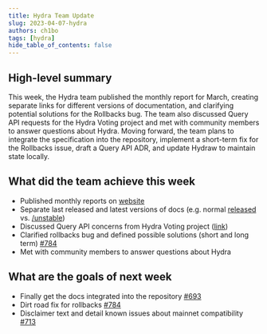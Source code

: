 ```yaml
---
title: Hydra Team Update
slug: 2023-04-07-hydra
authors: ch1bo
tags: [hydra]
hide_table_of_contents: false
---
```


## High-level summary

This week, the Hydra team published the monthly report for March, creating
separate links for different versions of documentation, and clarifying potential
solutions for the Rollbacks bug. The team also discussed Query API requests for
the Hydra Voting project and met with community members to answer questions
about Hydra. Moving forward, the team plans to integrate the specification into
the repository, implement a short-term fix for the Rollbacks issue, draft a
Query API ADR, and update Hydraw to maintain state locally.

## What did the team achieve this week

-   Published monthly reports on [website](https://hydra.family/head-protocol/monthly/2023-03)
-   Separate last released and latest versions of docs (e.g. normal [released](https://hydra.family/head-protocol/core-concepts/behavior/#replay-of-past-server-outputs) vs. [/unstable](https://hydra.family/head-protocol/unstable/core-concepts/behavior/#replay-of-past-server-outputs))
-   Discussed Query API concerns from Hydra Voting project ([link](https://github.com/input-output-hk/hydra/discussions/797))
-   Clarified rollbacks bug and defined possible solutions (short and long term) [#784](https://github.com/input-output-hk/hydra/issues/784)
-   Met with community members to answer questions about Hydra

## What are the goals of next week

-   Finally get the docs integrated into the repository [#693](https://github.com/input-output-hk/hydra/issues/693)
-   Dirt road fix for rollbacks [#784](https://github.com/input-output-hk/hydra/issues/784)
-   Disclaimer text and detail known issues about mainnet compatibility
    [#713](https://github.com/input-output-hk/hydra/issues/713)
